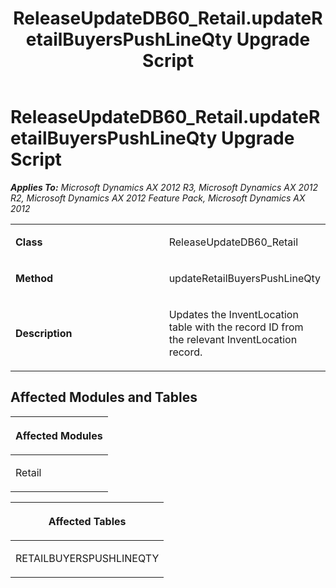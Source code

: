 ﻿---
title: ReleaseUpdateDB60_Retail.updateRetailBuyersPushLineQty Upgrade Script
TOCTitle: ReleaseUpdateDB60_Retail.updateRetailBuyersPushLineQty Upgrade Script
ms:assetid: d0f0d66d-f242-b464-c6c3-b36071e40e20
ms:mtpsurl: https://msdn.microsoft.com/en-us/library/JJ686913(v=AX.60)
ms:contentKeyID: 49711363
ms.date: 05/18/2015
mtps_version: v=AX.60
---

# ReleaseUpdateDB60\_Retail.updateRetailBuyersPushLineQty Upgrade Script 


_**Applies To:** Microsoft Dynamics AX 2012 R3, Microsoft Dynamics AX 2012 R2, Microsoft Dynamics AX 2012 Feature Pack, Microsoft Dynamics AX 2012_

<table>
<colgroup>
<col style="width: 50%" />
<col style="width: 50%" />
</colgroup>
<tbody>
<tr class="odd">
<td><p><strong>Class</strong></p></td>
<td><p>ReleaseUpdateDB60_Retail</p></td>
</tr>
<tr class="even">
<td><p><strong>Method</strong></p></td>
<td><p>updateRetailBuyersPushLineQty</p></td>
</tr>
<tr class="odd">
<td><p><strong>Description</strong></p></td>
<td><p>Updates the InventLocation table with the record ID from the relevant InventLocation record.</p></td>
</tr>
</tbody>
</table>


## Affected Modules and Tables

<table>
<colgroup>
<col style="width: 100%" />
</colgroup>
<thead>
<tr class="header">
<th><p>Affected Modules</p></th>
</tr>
</thead>
<tbody>
<tr class="odd">
<td><p>Retail</p></td>
</tr>
</tbody>
</table>


<table>
<colgroup>
<col style="width: 100%" />
</colgroup>
<thead>
<tr class="header">
<th><p>Affected Tables</p></th>
</tr>
</thead>
<tbody>
<tr class="odd">
<td><p>RETAILBUYERSPUSHLINEQTY</p></td>
</tr>
</tbody>
</table>

  


